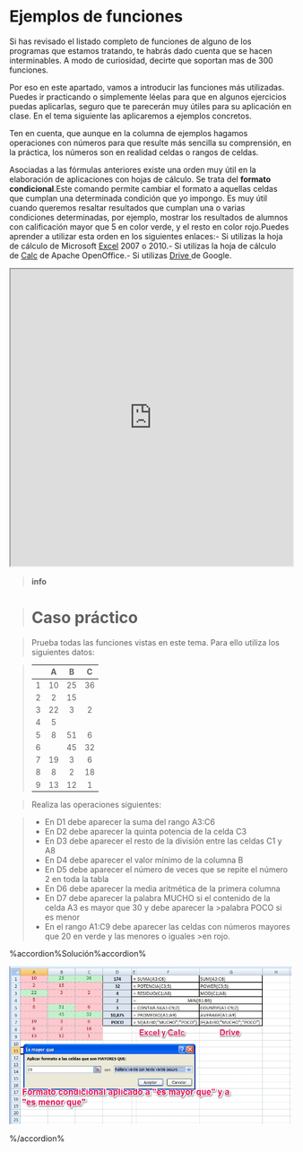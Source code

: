 
# Ejemplos de funciones

Si has revisado el listado completo de funciones de alguno de los programas que estamos tratando, te habrás dado cuenta que se hacen interminables. A modo de curiosidad, decirte que soportan mas de 300 funciones.

Por eso en este apartado, vamos a introducir las funciones más utilizadas. Puedes ir practicando o simplemente léelas para que en algunos ejercicios puedas aplicarlas, seguro que te parecerán muy útiles para su aplicación en clase. En el tema siguiente las aplicaremos a ejemplos concretos.

Ten en cuenta, que aunque en la columna de ejemplos hagamos operaciones con números para que resulte más sencilla su comprensión, en la práctica, los números son en realidad celdas o rangos de celdas.


Asociadas a las fórmulas anteriores existe una orden muy útil en la elaboración de aplicaciones con hojas de cálculo. Se trata del **formato condicional**.Este comando permite cambiar el formato a aquellas celdas que cumplan una determinada condición que yo impongo. Es muy útil cuando queremos resaltar resultados que cumplan una o varias condiciones determinadas, por ejemplo, mostrar los resultados de alumnos con calificación mayor que 5 en color verde, y el resto en color rojo.Puedes aprender a utilizar esta orden en los siguientes enlaces:- Si utilizas la hoja de cálculo de Microsoft [Excel](http://office.microsoft.com/es-es/excel-help/inicio-rapido-aplicar-formato-condicional-HA010370614.aspx) 2007 o 2010.- Si utilizas la hoja de cálculo de [Calc](http://wiki.open-office.es/Formato_condicional_en_Calc) de Apache OpenOffice.- Si utilizas [Drive ](https://support.google.com/drive/answer/78413?hl=es&amp;ref_topic=1361472)de Google.

<iframe src="https://docs.google.com/spreadsheets/d/e/2PACX-1vSFxwD5Jx3UHpWJ0vO-mmq2Rd6R-x_BZGtAw3R8ll-LYPG8ONSf4eSW-Wk9vGh1UVDDpIT2CLjKNXNX/pubhtml?gid=0&amp;single=true&amp;widget=true&amp;headers=false" height="530" width="100%"></iframe>

> **info**

> # Caso práctico

> Prueba todas las funciones vistas en este tema. Para ello utiliza los siguientes datos:

>||A|B|C|
>|:--:|:--:|:--:|:--:|
>|1|10|25|36|
>|2|2|15||
>|3|22|3|2|
>|4|5|||
>|5|8|51|6|
>|6||45|32|
>|7|19|3|6|
>|8|8|2|18|
>|9|13|12|1|


>Realiza las operaciones siguientes:

>- En D1 debe aparecer la suma del rango A3:C6
>- En D2 debe aparecer la quinta potencia de la celda C3
>- En D3 debe aparecer el resto de la división entre las celdas C1 y A8
>- En D4 debe aparecer el valor mínimo de la columna B
>- En D5 debe aparecer el número de veces que se repite el número 2 en toda la tabla
>- En D6 debe aparecer la media aritmética de la primera columna
>- En D7 debe aparecer la palabra MUCHO si el contenido de la celda A3 es mayor que 30 y debe aparecer la >palabra POCO si es menor
>- En el rango A1:C9 debe aparecer las celdas con números mayores que 20 en verde y las menores o iguales >en rojo.

%accordion%Solución%accordion%

![Figura 2_9: Captura de pantalla propia Solución ejercicio](img/Figura_2_10_2.jpg)

%/accordion%

